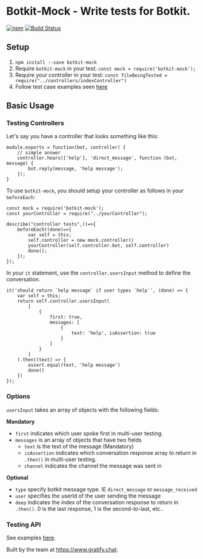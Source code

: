 # Botkit-Mock - Write tests for Botkit.
[![npm](https://img.shields.io/npm/l/botkit.svg)](https://spdx.org/licenses/MIT)
[![Build Status](https://travis-ci.org/gratifychat/botkit-mock.svg?branch=master)](https://travis-ci.org/gratifychat/botkit-mock)


## Setup ##

1. `npm install --save botkit-mock`
2. Require `botkit-mock` in your test: `const mock = require('botkit-mock');`
3. Require your controller in your test: `const fileBeingTested = require("../controllers/indexController")`
4. Follow test case examples seen [here](https://github.com/gratifychat/botkit-mock/tree/master/test)

## Basic Usage ##

### Testing Controllers ###

Let's say you have a controller that looks something like this:

```
module.exports = function(bot, controller) {
    // simple answer
    controller.hears(['help'], 'direct_message', function (bot, message) {
        bot.reply(message, 'help message');
    });
}
```

To use `botkit-mock`, you should setup your controller as follows in your `beforeEach`:

```
const mock = require('botkit-mock');
const yourController = require("../yourController");

describe("controller tests",()=>{
    beforeEach((done)=>{
        var self = this;
        self.controller = new mock.controller()
        yourController(self.controller.bot, self.controller)
        done();
    });
});
```

In your `it` statement, use the `controller.usersInput` method to define the conversation.

```
it('should return `help message` if user types `help`', (done) => {
    var self = this;
    return self.controller.usersInput(
        [
            {
                first: true,
                messages: [
                    {
                        text: 'help', isAssertion: true
                    }
                ]
            }
        ]
    ).then((text) => {
        assert.equal(text, 'help message')
        done()
    })
});
```

### Options ###
`usersInput` takes an array of objects with the following fields:

**Mandatory**
- `first` indicates which user spoke first in multi-user testing.
- `messages` is an array of objects that have two fields
    - `text` is the text of the message (Mandatory)
    - `isAssertion` indicates which conversation response array to return in `.then()` in multi-user testing.
    - `channel` indicates the channel the message was sent in

**Optional**
- `type` specify botkit message type. IE `direct_message` or `message_received` 
- `user` specifies the userId of the user sending the message
- `deep` indicates the index of the conversation response to return in `.then()`. 0 is the last response, 1 is the second-to-last, etc..


### Testing API ###
See examples [here](https://github.com/gratifychat/botkit-mock/blob/master/test/apiMochaSpec.js).

Built by the team at https://www.gratify.chat.

